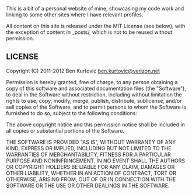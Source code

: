 This is a bit of a personal website of mine, showcasing my code work and
linking to some other sites where I have relevant profiles.

All content on this site is released under the MIT License (see below), with
the exception of content in _posts/, which is not to be reused without
permission.

LICENSE
-------

Copyright (C) 2011-2012 Ben Kurtovic <ben.kurtovic@verizon.net>

Permission is hereby granted, free of charge, to any person obtaining a copy
of this software and associated documentation files (the "Software"), to deal
in the Software without restriction, including without limitation the rights to
use, copy, modify, merge, publish, distribute, sublicense, and/or sell copies
of the Software, and to permit persons to whom the Software is furnished to do
so, subject to the following conditions:

The above copyright notice and this permission notice shall be included in all
copies or substantial portions of the Software.

THE SOFTWARE IS PROVIDED "AS IS", WITHOUT WARRANTY OF ANY KIND, EXPRESS OR
IMPLIED, INCLUDING BUT NOT LIMITED TO THE WARRANTIES OF MERCHANTABILITY,
FITNESS FOR A PARTICULAR PURPOSE AND NONINFRINGEMENT. IN NO EVENT SHALL THE
AUTHORS OR COPYRIGHT HOLDERS BE LIABLE FOR ANY CLAIM, DAMAGES OR OTHER
LIABILITY, WHETHER IN AN ACTION OF CONTRACT, TORT OR OTHERWISE, ARISING FROM,
OUT OF OR IN CONNECTION WITH THE SOFTWARE OR THE USE OR OTHER DEALINGS IN THE
SOFTWARE.

